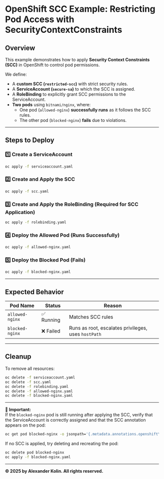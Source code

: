 # OpenShift SCC Example: Restricting Pod Access with SecurityContextConstraints

## Overview
This example demonstrates how to apply **Security Context Constraints (SCC)** in OpenShift to control pod permissions.

We define:
- A **custom SCC (`restricted-scc`)** with strict security rules.
- A **ServiceAccount (`secure-sa`)** to which the SCC is assigned.
- A **RoleBinding** to explicitly grant SCC permissions to the ServiceAccount.
- **Two pods** using `bitnami/nginx`, where:
  - One pod (`allowed-nginx`) **successfully runs** as it follows the SCC rules.
  - The other pod (`blocked-nginx`) **fails** due to violations.

---

## Steps to Deploy

### 1️⃣ **Create a ServiceAccount**
```sh
oc apply -f serviceaccount.yaml
```

### 2️⃣ **Create and Apply the SCC**
```sh
oc apply -f scc.yaml
```

### 3️⃣ **Create and Apply the RoleBinding (Required for SCC Application)**
```sh
oc apply -f rolebinding.yaml
```

### 4️⃣ **Deploy the Allowed Pod (Runs Successfully)**
```sh
oc apply -f allowed-nginx.yaml
```

### 5️⃣ **Deploy the Blocked Pod (Fails)**
```sh
oc apply -f blocked-nginx.yaml
```

---

## Expected Behavior
| Pod Name         | Status  | Reason |
|-----------------|---------|--------------------------------------------|
| `allowed-nginx` | ✅ Running | Matches SCC rules |
| `blocked-nginx` | ❌ Failed | Runs as root, escalates privileges, uses `hostPath` |

---

## Cleanup
To remove all resources:
```sh
oc delete -f serviceaccount.yaml
oc delete -f scc.yaml
oc delete -f rolebinding.yaml
oc delete -f allowed-nginx.yaml
oc delete -f blocked-nginx.yaml
```

---
**📢 Important:**  
If the `blocked-nginx` pod is still running after applying the SCC, verify that the ServiceAccount is correctly assigned and that the SCC annotation appears on the pod:

```sh
oc get pod blocked-nginx -o jsonpath='{.metadata.annotations.openshift\.io/scc}'
```

If no SCC is applied, try deleting and recreating the pod:

```sh
oc delete pod blocked-nginx
oc apply -f blocked-nginx.yaml
```

---
**© 2025 by Alexander Kolin. All rights reserved.**

